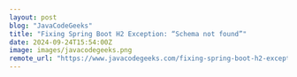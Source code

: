 ```yaml
---
layout: post
blog: "JavaCodeGeeks"
title: "Fixing Spring Boot H2 Exception: “Schema not found”"
date: 2024-09-24T15:54:00Z
image: images/javacodegeeks.png
remote_url: "https://www.javacodegeeks.com/fixing-spring-boot-h2-exception-schema-not-found.html"
---
```

